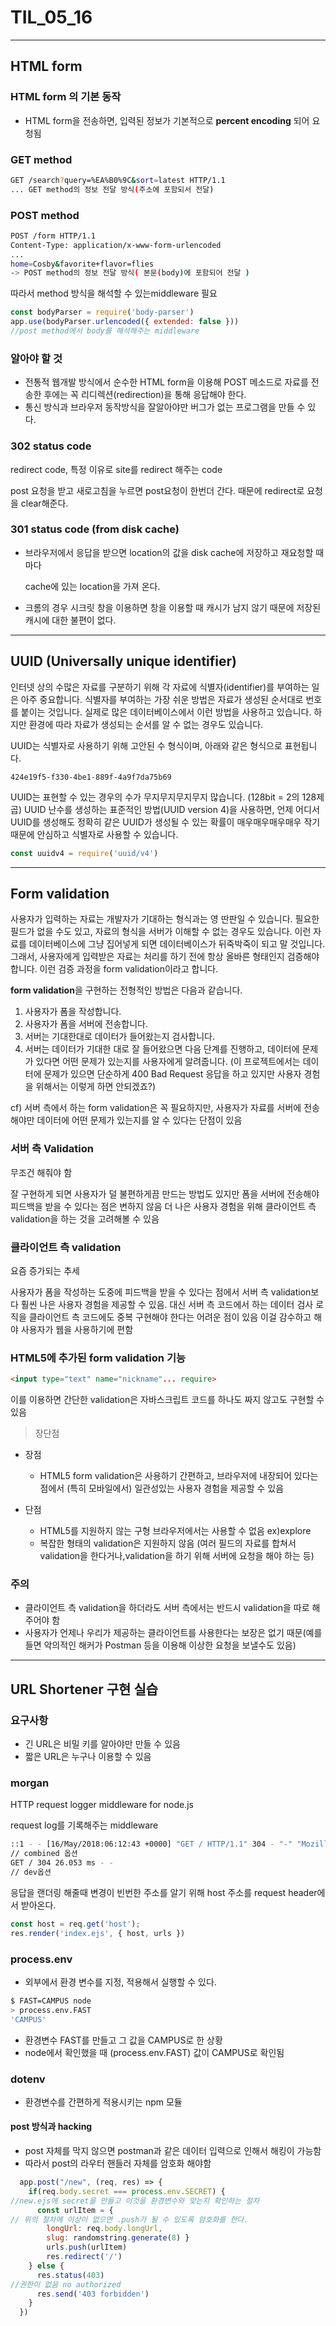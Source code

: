 # TIL_05_16

---

## HTML form

### HTML form 의 기본 동작

* HTML form을 전송하면, 입력된 정보가 기본적으로 **percent encoding** 되어 요청됨 

### GET method

```bash
GET /search?query=%EA%B0%9C&sort=latest HTTP/1.1
... GET method의 정보 전달 방식(주소에 포함되서 전달)
```

### POST method

```bash
POST /form HTTP/1.1
Content-Type: application/x-www-form-urlencoded
...
home=Cosby&favorite+flavor=flies
-> POST method의 정보 전달 방식( 본문(body)에 포함되어 전달 )
```

따라서 method 방식을 해석할 수 있는middleware 필요 

```js
const bodyParser = require('body-parser')
app.use(bodyParser.urlencoded({ extended: false }))
//post method에서 body를 해석해주는 middleware
```

### 알아야 할 것

- 전통적 웹개발 방식에서 순수한 HTML form을 이용해 POST 메소드로 자료를 전송한 후에는 꼭 리디렉션(redirection)을 통해 응답해야 한다.
- 통신 방식과 브라우저 동작방식을 잘알아야만 버그가 없는 프로그램을 만들 수 있다.

### 302 status code

redirect code, 특정 이유로 site를 redirect 해주는 code

post 요청을 받고 새로고침을 누르면 post요청이 한번더 간다. 때문에 redirect로 요청을 clear해준다.

### 301 status code (from disk cache)

* 브라우저에서 응답을 받으면 location의 값을 disk cache에 저장하고 재요청할 때 마다

  cache에 있는 location을 가져 온다.

* 크롬의 경우 시크릿 창을 이용하면 창을 이용할 때 캐시가 남지 않기 때문에 저장된 캐시에 대한 불편이 없다.

---

## UUID (Universally unique identifier)

인터넷 상의 수많은 자료를 구분하기 위해 각 자료에 식별자(identifier)를 부여하는 일은 아주 중요합니다. 식별자를 부여하는 가장 쉬운 방법은 자료가 생성된 순서대로 번호를 붙이는 것입니다. 실제로 많은 데이터베이스에서 이런 방법을 사용하고 있습니다. 하지만 환경에 따라 자료가 생성되는 순서를 알 수 없는 경우도 있습니다.

UUID는 식별자로 사용하기 위해 고안된 수 형식이며, 아래와 같은 형식으로 표현됩니다.

`424e19f5-f330-4be1-889f-4a9f7da75b69`

UUID는 표현할 수 있는 경우의 수가 무지무지무지무지 많습니다. (128bit = 2의 128제곱) UUID 난수를 생성하는 표준적인 방법(UUID version 4)을 사용하면, 언제 어디서 UUID를 생성해도 정확히 같은 UUID가 생성될 수 있는 확률이 매우매우매우매우 작기 때문에 안심하고 식별자로 사용할 수 있습니다.

```js
const uuidv4 = require('uuid/v4')
```

---

## Form validation

사용자가 입력하는 자료는 개발자가 기대하는 형식과는 영 딴판일 수 있습니다. 필요한 필드가 없을 수도 있고, 자료의 형식을 서버가 이해할 수 없는 경우도 있습니다. 이런 자료를 데이터베이스에 그냥 집어넣게 되면 데이터베이스가 뒤죽박죽이 되고 말 것입니다. 그래서, 사용자에게 입력받은 자료는 처리를 하기 전에 항상 올바른 형태인지 검증해야 합니다. 이런 검증 과정을 form validation이라고 합니다.

**form validation**을 구현하는 전형적인 방법은 다음과 같습니다.

1. 사용자가 폼을 작성합니다.
2. 사용자가 폼을 서버에 전송합니다.
3. 서버는 기대한대로 데이터가 들어왔는지 검사합니다.
4. 서버는 데이터가 기대한 대로 잘 들어왔으면 다음 단계를 진행하고, 데이터에 문제가 있다면 어떤 문제가 있는지를 사용자에게 알려줍니다. (이 프로젝트에서는 데이터에 문제가 있으면 단순하게 400 Bad Request 응답을 하고 있지만 사용자 경험을 위해서는 이렇게 하면 안되겠죠?)

cf) 서버 측에서 하는 form validation은 꼭 필요하지만, 사용자가 자료를 서버에 전송해야만 데이터에 어떤 문제가 있는지를 알 수 있다는 단점이 있음

### 서버 측 Validation

무조건 해줘야 함

잘 구현하게 되면 사용자가 덜 불편하게끔 만드는 방법도 있지만 폼을 서버에 전송해야 피드백을 받을 수 있다는 점은 변하지 않음 
더 나은 사용자 경험을 위해 클라이언트 측 validation을 하는 것을 고려해볼 수 있음

### 클라이언트 측 validation

요즘 증가되는 추세

사용자가 폼을 작성하는 도중에 피드백을 받을 수 있다는 점에서 서버 측 validation보다 훨씬 나은 사용자 경험을 제공할 수 있음. 대신 서버 측 코드에서 하는 데이터 검사 로직을 클라이언트 측 코드에도 중복 구현해야 한다는 어려운 점이 있음  이걸 감수하고 해야 사용자가 웹을 사용하기에 편함 

### HTML5에 추가된 form validation 기능

```html
<input type="text" name="nickname"... require>
```

이를 이용하면 간단한 validation은 자바스크립트 코드를 하나도 짜지 않고도 구현할 수 있음
>	장단점

- 장점

  - HTML5 form validation은 사용하기 간편하고, 브라우저에 내장되어 있다는 점에서 (특히 모바일에서) 일관성있는 사용자 경험을 제공할 수 있음 

- 단점 

  - HTML5를 지원하지 않는 구형 브라우저에서는 사용할 수 없음 ex)explore 
  - 복잡한 형태의 validation은 지원하지 않음 (여러 필드의 자료를 합쳐서 validation을 한다거나,validation을 하기 위해 서버에 요청을 해야 하는 등)

### 주의

  - 클라이언트 측 validation을 하더라도 서버 측에서는 반드시 validation을 따로 해주어야 함 
  - 사용자가 언제나 우리가 제공하는 클라이언트를 사용한다는 보장은 없기 때문(예를 들면 악의적인 해커가 Postman 등을 이용해 이상한 요청을 보낼수도 있음)

---

## URL Shortener 구현 실습

### 요구사항

- 긴 URL은 비밀 키를 알아야만 만들 수 있음
- 짧은 URL은 누구나 이용할 수 있음

### morgan

HTTP request logger middleware for node.js

request log를 기록해주는 middleware

```bash
::1 - - [16/May/2018:06:12:43 +0000] "GET / HTTP/1.1" 304 - "-" "Mozilla/5.0 (Windows NT 10.0; Win64; x64) AppleWebKit/537.36 (KHTML, like Gecko) Chrome/66.0.3359.139 Safari/537.36"
// combined 옵션
GET / 304 26.053 ms - -	
// dev옵션
```

응답을 랜더링 해줄때 변경이 빈번한 주소를 알기 위해 host 주소를 request header에서 받아온다.

```js
const host = req.get('host');
res.render('index.ejs', { host, urls })
```

### process.env

- 외부에서 환경 변수를 지정, 적용해서 실행할 수 있다.

```bash
$ FAST=CAMPUS node
> process.env.FAST
'CAMPUS'
```

- 환경변수 FAST를 만들고  그 값을 CAMPUS로 한 상황
- node에서 확인했을 때 (process.env.FAST) 값이 CAMPUS로 확인됨

### dotenv

- 환경변수를 간편하게 적용시키는 npm 모듈

#### post 방식과 hacking

- post 자체를 막지 않으면 postman과 같은 데이터 입력으로 인해서 해킹이 가능함
- 따라서 post의 라우터 핸들러 자체를 암호화 해야함

```js
  app.post("/new", (req, res) => {
    if(req.body.secret === process.env.SECRET) { 
//new.ejs에 secret을 만들고 이것을 환경변수와 맞는지 확인하는 절차     
      const urlItem = { 
// 위의 절차에 이상이 없으면 .push가 될 수 있도록 암호화를 한다.
        longUrl: req.body.longUrl,
        slug: randomstring.generate(8) }
        urls.push(urlItem)
        res.redirect('/')
    } else {
      res.status(403) 
//권한이 없음 no authorized
      res.send('403 forbidden')
    }
  })
```

## 